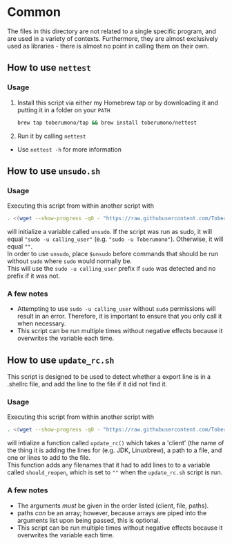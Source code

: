 # Common
The files in this directory are not related to a single specific program, and are used in a variety of contexts.
Furthermore, they are almost exclusively used as libraries - there is almost no point in calling them on their own.

## How to use `nettest`
### Usage
1. Install this script via either my Homebrew tap or by downloading it and putting it in a folder on your `PATH`

    ```bash
    brew tap toberumono/tap && brew install toberumono/nettest
    ```
2. Run it by calling `nettest`
  * Use `nettest -h` for more information

## How to use `unsudo.sh`
### Usage
Executing this script from within another script with
```bash
. <(wget --show-progress -qO - "https://raw.githubusercontent.com/Toberumono/Miscellaneous/master/common/unsudo.sh")
```
will initialize a variable called `unsudo`.  If the script was run as sudo, it will equal `"sudo -u calling_user"` (e.g. `"sudo -u Toberumono"`).  Otherwise, it will equal `""`.<br>
In order to use `unsudo`, place `$unsudo` before commands that should be run without `sudo` where `sudo` would normally be.<br>
This will use the `sudo -u calling_user` prefix if `sudo` was detected and no prefix if it was not.

### A few notes
* Attempting to use `sudo -u calling_user` without `sudo` permissions will result in an error.  Therefore, it is important to ensure that you only call it when necessary.
* This script can be run multiple times without negative effects because it overwrites the variable each time.

## How to use `update_rc.sh`
This script is designed to be used to detect whether a export line is in a .shellrc file, and add the line to the file if it did not find it.

### Usage
Executing this script from within another script with
```bash
. <(wget --show-progress -qO - "https://raw.githubusercontent.com/Toberumono/Miscellaneous/master/common/update_rc.sh")
```
will intialize a function called `update_rc()` which takes a 'client' (the name of the thing it is adding the lines for (e.g. JDK, Linuxbrew), a path to a file, and one or lines to add to the file.<br>
This function adds any filenames that it had to add lines to to a variable called `should_reopen`, which is set to `""` when the `update_rc.sh` script is run.

### A few notes
* The arguments *must* be given in the order listed (client, file, paths).
* paths *can* be an array; however, because arrays are piped into the arguments list upon being passed, this is optional.
* This script can be run multiple times without negative effects because it overwrites the variable each time.
